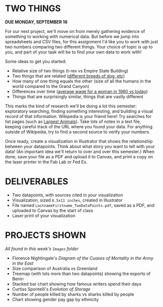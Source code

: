 
# TWO THINGS

**DUE MONDAY, SEPTEMBER 16**  

For our next project, we'll move on from merely gathering evidence of something to working with numerical data. But before we jump into spreadsheets and CSV files, for this assignment I'd like you to work with just two numbers comparing two different things. Your choice of topic is up to you, and part of your task will be to find your own data to work with!

Some ideas to get you started:  

* Relative size of two things (t-rex vs Empire State Building)  
* Two things that are related ([different breeds of dog, etc](https://modernpuppies.com/breedweightchart.aspx))  
* How many of one thing equals the other (size of all the humans in the world compared to the Grand Canyon)  
* Differences over time ([average wage for a woman in 1960 vs today](https://en.wikipedia.org/wiki/Gender_pay_gap_in_the_United_States))  
* Things that are surprisingly similar, things that are vastly different  

This marks the kind of research we'll be doing a lot this semester: exploratory searching, finding something interesting, and building a visual record of that information. Wikipedia is your friend here! Try searches for list pages (such as [Largest Animals](https://en.wikipedia.org/wiki/Largest_organisms)). Take lots of notes in a text file, keeping careful track of the URL where you found your data. For anything outside of Wikipedia, try to find a second source to verify your numbers.

Once ready, create a visualization in Illustrator that shows the relationship between your datapoints. Think about what story you want to tell with your data! (An important idea we'll return to over and over this semester.) When done, save your file as a PDF and upload it to Canvas, and print a copy on the laser printer in the Fab Lab or Fed Ex.


# DELIVERABLES  

* Two datapoints, with sources cited in your visualization  
* Visualization, sized `8.5x11 inches`, created in Illustrator  
* File named `LastnameFirstname_TwoDataPoints.pdf`, saved as a PDF, and uploaded to Canvas by the start of class  
* Laser print of your visualization  


# PROJECTS SHOWN  
*All found in this week's `Images` folder*  

* Florence Nightingale's *Diagram of the Cuases of Mortality in the Army in the East*  
* Size comparison of Australia vs Greenland  
* Treemap (with lots more than two datapoints) showing the exports of Benin  
* Stacked bar chart showing how famous writers spend their days  
* Curtiss Spontelli's *Evolution of Storage*  
* Number of people killed by sharks vs sharks killed by people  
* Chart showing gender pay gap by ethnicity  
